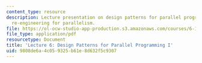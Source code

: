 ```yaml
---
content_type: resource
description: Lecture presentation on design patterns for parallel programming and
  re-engineering for parallelism.
file: https://ol-ocw-studio-app-production.s3.amazonaws.com/courses/6-189-multicore-programming-primer-january-iap-2007/9808de6a4c059325b61e8d632f5c9307_lec6patterns1.pdf
file_type: application/pdf
resourcetype: Document
title: 'Lecture 6: Design Patterns for Parallel Programming I'
uid: 9808de6a-4c05-9325-b61e-8d632f5c9307
---
```

